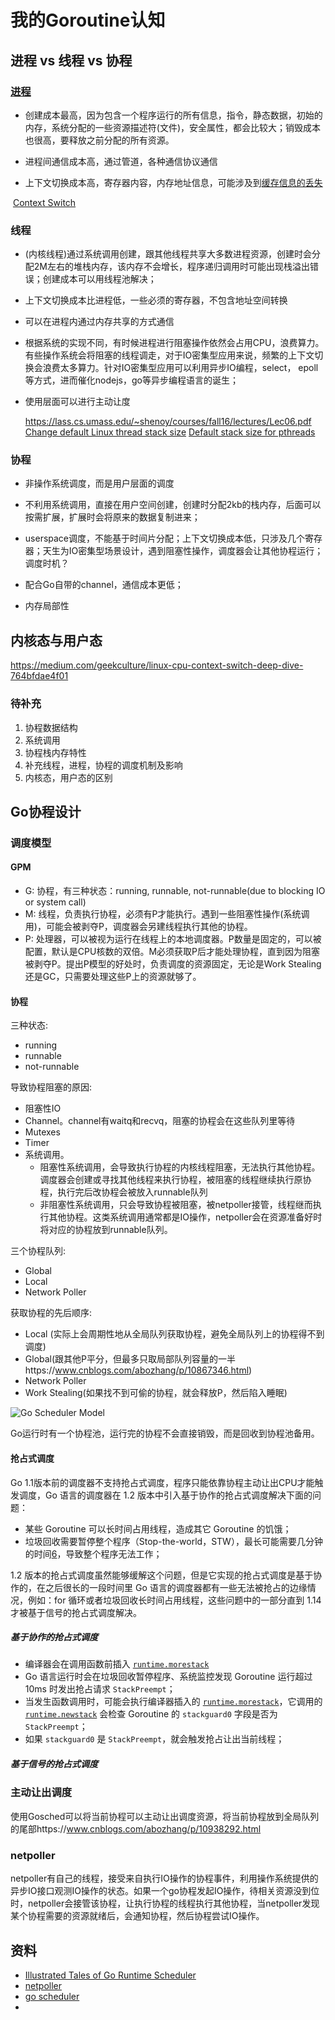 # 我的Goroutine认知

## 进程 vs 线程 vs 协程

### [进程](https://en.wikipedia.org/wiki/Process_(computing))

* 创建成本最高，因为包含一个程序运行的所有信息，指令，静态数据，初始的内存，系统分配的一些资源描述符(文件)，安全属性，都会比较大；销毁成本也很高，要释放之前分配的所有资源。

* 进程间通信成本高，通过管道，各种通信协议通信

* 上下文切换成本高，寄存器内容，内存地址信息，可能涉及到[缓存信息的丢失](https://stackoverflow.com/questions/5440128/thread-context-switch-vs-process-context-switch)

​      [Context Switch](https://en.wikipedia.org/wiki/Context_switch)

### 线程

* (内核线程)通过系统调用创建，跟其他线程共享大多数进程资源，创建时会分配2M左右的堆栈内存，该内存不会增长，程序递归调用时可能出现栈溢出错误；创建成本可以用线程池解决；

* 上下文切换成本比进程低，一些必须的寄存器，不包含地址空间转换

* 可以在进程内通过内存共享的方式通信

* 根据系统的实现不同，有时候进程进行阻塞操作依然会占用CPU，浪费算力。有些操作系统会将阻塞的线程调走，对于IO密集型应用来说，频繁的上下文切换会浪费太多算力。针对IO密集型应用可以利用异步IO编程，select， epoll等方式，进而催化nodejs，go等异步编程语言的诞生；

* 使用层面可以进行主动让度

  https://lass.cs.umass.edu/~shenoy/courses/fall16/lectures/Lec06.pdf
  [Change default Linux thread stack size](https://trac.osgeo.org/mapguide/ticket/1016)
  [Default stack size for pthreads](https://unix.stackexchange.com/questions/127602/default-stack-size-for-pthreads)

### 协程

* 非操作系统调度，而是用户层面的调度

* 不利用系统调用，直接在用户空间创建，创建时分配2kb的栈内存，后面可以按需扩展，扩展时会将原来的数据复制进来；

* userspace调度，不能基于时间片分配；上下文切换成本低，只涉及几个寄存器；天生为IO密集型场景设计，遇到阻塞性操作，调度器会让其他协程运行；调度时机？

* 配合Go自带的channel，通信成本更低；

* 内存局部性

## 内核态与用户态

https://medium.com/geekculture/linux-cpu-context-switch-deep-dive-764bfdae4f01
	
### 待补充

1. 协程数据结构
2. 系统调用
3. 协程栈内存特性
4. 补充线程，进程，协程的调度机制及影响
5. 内核态，用户态的区别

## Go协程设计

### 调度模型

#### GPM

* G: 协程，有三种状态：running, runnable, not-runnable(due to blocking IO or system call)
* M: 线程，负责执行协程，必须有P才能执行。遇到一些阻塞性操作(系统调用)，可能会被剥夺P，调度器会另建线程执行其他的协程。
* P: 处理器，可以被视为运行在线程上的本地调度器。P数量是固定的，可以被配置，默认是CPU核数的双倍。M必须获取P后才能处理协程，直到因为阻塞被剥夺P。提出P模型的好处时，负责调度的资源固定，无论是Work Stealing还是GC，只需要处理这些P上的资源就够了。

#### 协程

三种状态:

* running
* runnable
* not-runnable

导致协程阻塞的原因:

* 阻塞性IO
* Channel。channel有waitq和recvq，阻塞的协程会在这些队列里等待
* Mutexes
* Timer
* 系统调用。
  * 阻塞性系统调用，会导致执行协程的内核线程阻塞，无法执行其他协程。调度器会创建或寻找其他线程来执行协程，被阻塞的线程继续执行原协程，执行完后改协程会被放入runnable队列
  * 非阻塞性系统调用，只会导致协程被阻塞，被netpoller接管，线程继而执行其他协程。这类系统调用通常都是IO操作，netpoller会在资源准备好时将对应的协程放到runnable队列。

三个协程队列:

* Global
* Local
* Network Poller

获取协程的先后顺序:

* Local (实际上会周期性地从全局队列获取协程，避免全局队列上的协程得不到调度)
* Global(跟其他P平分，但最多只取局部队列容量的一半https://www.cnblogs.com/abozhang/p/10867346.html)
* Network Poller
* Work Stealing(如果找不到可偷的协程，就会释放P，然后陷入睡眠)

![Go Scheduler Model](https://b3019442.smushcdn.com/3019442/wp-content/uploads/2022/07/go-golang-scheduler-example.png?lossy=1&strip=1&webp=1)



Go运行时有一个协程池，运行完的协程不会直接销毁，而是回收到协程池备用。

#### 抢占式调度

Go 1.1版本前的调度器不支持抢占式调度，程序只能依靠协程主动让出CPU才能触发调度，Go 语言的调度器在 1.2 版本中引入基于协作的抢占式调度解决下面的问题：

- 某些 Goroutine 可以长时间占用线程，造成其它 Goroutine 的饥饿；
- 垃圾回收需要暂停整个程序（Stop-the-world，STW），最长可能需要几分钟的时间[6](https://draveness.me/golang/docs/part3-runtime/ch06-concurrency/golang-goroutine/#fn:6)，导致整个程序无法工作；

1.2 版本的抢占式调度虽然能够缓解这个问题，但是它实现的抢占式调度是基于协作的，在之后很长的一段时间里 Go 语言的调度器都有一些无法被抢占的边缘情况，例如：for 循环或者垃圾回收长时间占用线程，这些问题中的一部分直到 1.14 才被基于信号的抢占式调度解决。

##### 基于协作的抢占式调度

* 编译器会在调用函数前插入 [`runtime.morestack`](https://draveness.me/golang/tree/runtime.morestack)
* Go 语言运行时会在垃圾回收暂停程序、系统监控发现 Goroutine 运行超过 10ms 时发出抢占请求 `StackPreempt`；
* 当发生函数调用时，可能会执行编译器插入的 [`runtime.morestack`](https://draveness.me/golang/tree/runtime.morestack)，它调用的 [`runtime.newstack`](https://draveness.me/golang/tree/runtime.newstack) 会检查 Goroutine 的 `stackguard0` 字段是否为 `StackPreempt`；
* 如果 `stackguard0` 是 `StackPreempt`，就会触发抢占让出当前线程；

##### 基于信号的抢占式调度

### 主动让出调度

使用Gosched可以将当前协程可以主动让出调度资源，将当前协程放到全局队列的尾部https://www.cnblogs.com/abozhang/p/10938292.html

### netpoller

netpoller有自己的线程，接受来自执行IO操作的协程事件，利用操作系统提供的异步IO接口观测IO操作的状态。如果一个go协程发起IO操作，待相关资源没到位时，netpoller会接管该协程，让执行协程的线程执行其他协程，当netpoller发现某个协程需要的资源就绪后，会通知协程，然后协程尝试IO操作。

## 资料

* [Illustrated Tales of Go Runtime Scheduler](https://medium.com/@ankur_anand/illustrated-tales-of-go-runtime-scheduler-74809ef6d19b)
* [netpoller](https://morsmachine.dk/netpoller)
* [go scheduler](https://morsmachine.dk/go-scheduler)
* 

